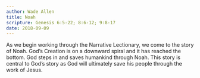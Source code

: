 ```yaml
---
author: Wade Allen
title: Noah
scripture: Genesis 6:5-22; 8:6-12; 9:8-17
date: 2018-09-09
---
```


As we begin working through the Narrative Lectionary, we come to the story of Noah. God’s Creation is on a downward spiral and it has reached the bottom. God steps in and saves humankind through Noah. This story is central to God’s story as God will ultimately save his people through the work of Jesus.
